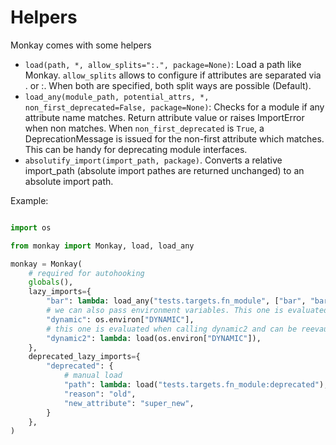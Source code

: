 # Helpers


Monkay comes with some helpers

- `load(path, *, allow_splits=":.", package=None)`: Load a path like Monkay. `allow_splits` allows to configure if attributes are separated via . or :.
  When both are specified, both split ways are possible (Default).
- `load_any(module_path, potential_attrs, *, non_first_deprecated=False, package=None)`: Checks for a module if any attribute name matches. Return attribute value or raises ImportError when non matches.
  When `non_first_deprecated` is `True`, a DeprecationMessage is issued for the non-first attribute which matches. This can be handy for deprecating module interfaces.
- `absolutify_import(import_path, package)`. Converts a relative import_path (absolute import pathes are returned unchanged) to an absolute import path.

Example:

``` python

import os

from monkay import Monkay, load, load_any

monkay = Monkay(
    # required for autohooking
    globals(),
    lazy_imports={
        "bar": lambda: load_any("tests.targets.fn_module", ["bar", "bar_deprecated", "bar_deprecated2"], non_first_deprecated=True),
        # we can also pass environment variables. This one is evaluated when Monkay is created. It is quite limited.
        "dynamic": os.environ["DYNAMIC"],
        # this one is evaluated when calling dynamic2 and can be reevaulated by clearing the cache
        "dynamic2": lambda: load(os.environ["DYNAMIC"]),
    },
    deprecated_lazy_imports={
        "deprecated": {
            # manual load
            "path": lambda: load("tests.targets.fn_module:deprecated"),
            "reason": "old",
            "new_attribute": "super_new",
        }
    },
)


```
